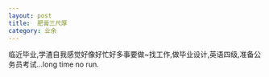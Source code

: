 ```yaml
---
layout: post
title: 	肥膏三尺厚
category: 业余
---
```


临近毕业,学渣自我感觉好像好忙好多事要做~找工作,做毕业设计,英语四级,准备公务员考试...long time no run.

 
